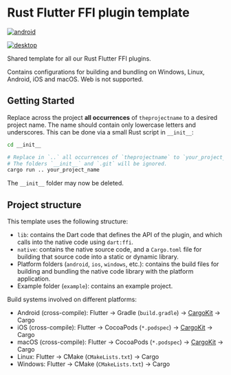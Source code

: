 # Rust Flutter FFI plugin template

[![android](https://github.com/Parkour-Labs/rust_plugin_template/actions/workflows/android.yml/badge.svg)](https://github.com/Parkour-Labs/rust_plugin_template/actions/workflows/android.yml)

[![desktop](https://github.com/Parkour-Labs/rust_plugin_template/actions/workflows/desktop.yml/badge.svg)](https://github.com/Parkour-Labs/rust_plugin_template/actions/workflows/desktop.yml)

Shared template for all our Rust Flutter FFI plugins.

Contains configurations for building and bundling on Windows, Linux, Android, iOS and macOS. Web is not supported.

## Getting Started

Replace across the project **all occurrences** of `theprojectname` to a desired project name. The name should contain only lowercase letters and underscores. This can be done via a small Rust script in `__init__`:

```sh
cd __init__

# Replace in `..` all occurrences of `theprojectname` to `your_project_name`.
# The folders `__init__` and `.git` will be ignored.
cargo run .. your_project_name
```

The `__init__` folder may now be deleted.

## Project structure

This template uses the following structure:

- `lib`: contains the Dart code that defines the API of the plugin, and which calls into the native code using `dart:ffi`.
- `native`: contains the native source code, and a `Cargo.toml` file for building that source code into a static or dynamic library.
- Platform folders (`android`, `ios`, `windows`, etc.): contains the build files for building and bundling the native code library with the platform application.
- Example folder (`example`): contains an example project.

Build systems involved on different platforms:

- Android (cross-compile): Flutter → Gradle (`build.gradle`) → [CargoKit](https://matejknopp.com/post/flutter_plugin_in_rust_with_no_prebuilt_binaries/) → Cargo
- iOS (cross-compile): Flutter → CocoaPods (`*.podspec`) → [CargoKit](https://matejknopp.com/post/flutter_plugin_in_rust_with_no_prebuilt_binaries/) → Cargo
- macOS (cross-compile): Flutter → CocoaPods (`*.podspec`) → [CargoKit](https://matejknopp.com/post/flutter_plugin_in_rust_with_no_prebuilt_binaries/) → Cargo
- Linux: Flutter → CMake (`CMakeLists.txt`) → Cargo
- Windows: Flutter → CMake (`CMakeLists.txt`) → Cargo
